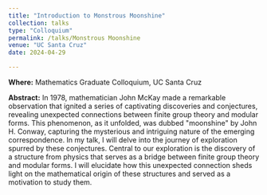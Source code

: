 ```yaml
---
title: "Introduction to Monstrous Moonshine"
collection: talks
type: "Colloquium"
permalink: /talks/Monstrous Moonshine
venue: "UC Santa Cruz"
date: 2024-04-29

---
```


**Where:** Mathematics Graduate Colloquium, UC Santa Cruz   

**Abstract:**
In 1978, mathematician John McKay made a remarkable observation that ignited a series of captivating discoveries and conjectures, revealing unexpected connections between finite group theory and modular forms. This phenomenon, as it unfolded, was dubbed "moonshine" by John H. Conway, capturing the mysterious and intriguing nature of the emerging correspondence. In my talk, I will delve into the journey of exploration spurred by these conjectures. Central to our exploration is the discovery of a structure from physics that serves as a bridge between finite group theory and modular forms. I will elucidate how this unexpected connection sheds light on the mathematical origin of these structures and served as a motivation to study them.